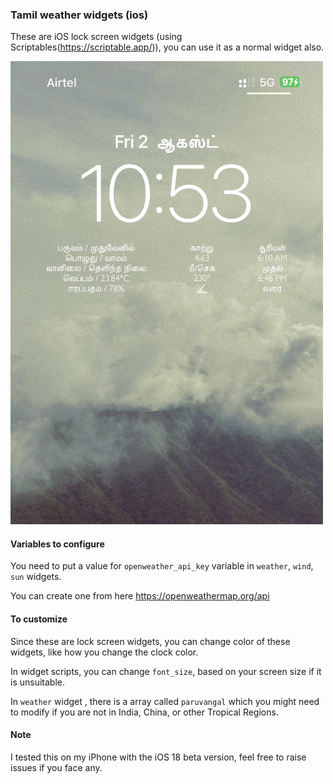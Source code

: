 
### Tamil weather widgets (ios)

These are iOS lock screen widgets (using Scriptables(https://scriptable.app/)), you can use it as a normal widget also.

<img src="IMG_9722.jpg" alt="tamil weather widgets" width="500"/>



#### Variables to configure


You need to put a value for `openweather_api_key` variable in `weather`, `wind`, `sun` widgets.

You can create one from here https://openweathermap.org/api

#### To customize

Since these are lock screen widgets, you can change color of these widgets, like how you change the clock color.

In widget scripts, you can change `font_size`, based on your screen size if it is unsuitable.


In `weather` widget , there is a array called `paruvangal` which you might need to modify if you are not in India, China, or other Tropical Regions.


#### Note

I tested this on my iPhone with the iOS 18 beta version, feel free to raise issues if you face any.

